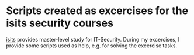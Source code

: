 # Scripts created as excercises for the isits security courses
[isits](https://www.is-its.org/) provides master-level study for IT-Security. During my excercises, I provide some scripts used as help, e.g. for solving the excercise tasks.
